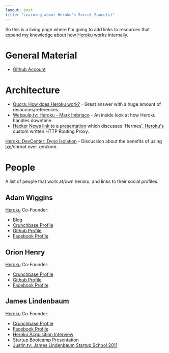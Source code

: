 ```yaml
---
layout: post
title: "Learning about Heroku's Secret Sauce(s)"
---
```

So this is a living page where I'm going to add links to resources that expand my knowledge about how [Heroku](http://heroku.com) works internally.

General Material
===
* [Github Account](https://github.com/heroku)

Architecture
===

* [Quora: How does Heroku work?](http://www.quora.com/Scalability/How-does-Heroku-work) - Great answer with a huge amount of resources/references.
* [Webpulp.tv: Heroku - Mark Imbriaco](http://download.webpulp.tv/Heroku%20-%20Mark%20Imbriaco.mov) - An inside look at how Heroku handles downtime.
* [Hacker News link](http://news.ycombinator.com/item?id=2881019) to a [presentation](http://erlang-factory.herokuapp.com/) which discusses 'Hermes', [Heroku's](http://heroku.com) custom written HTTP Routing Proxy.

[Heroku DevCenter: Dyno Isolation](https://devcenter.heroku.com/articles/dyno-isolation) - Discussion about the benefits of using [lxc](http://lxc.sourceforge.net/
)/chroot over xen/kvm.

People
===
A list of people that work at/own heroku, and links to their social profiles.

Adam Wiggins
---
[Heroku](http://heroku.com) Co-Founder:

* [Blog](http://adam.heroku.com/)
* [Crunchbase Profile](http://www.crunchbase.com/person/adam-wiggins)
* [Github Profile](https://github.com/adamwiggins)
* [Facebook Profile](http://www.facebook.com/profile.php?id=1459029756)



Orion Henry
---
[Heroku](http://heroku.com) Co-Founder:

* [Crunchbase Profile](http://www.crunchbase.com/person/orion-henry)
* [Github Profile](https://github.com/orionz)
* [Facebook Profile](http://www.facebook.com/orion.henry)

James Lindenbaum
---
[Heroku](http://heroku.com) Co-Founder:

* [Crunchbase Profile](http://www.crunchbase.com/person/james-lindenbaum)
* [Facebook Profile](http://www.facebook.com/jameslindenbaum)
* [Heroku Acquisition Interview](http://thenextweb.com/entrepreneur/2011/01/31/interview-heroku-founder-talks-about-250m-salesforce-acquisition/)
* [Startup Bootcamp Presentation](http://james.heroku.com/startupbootcamp)
* [Justin.tv: James Lindenbaum Startup School 2011](http://www.justin.tv/startupschool/b/298807892)




  
